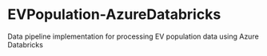 # EVPopulation-AzureDatabricks
Data pipeline implementation for processing EV population data using Azure Databricks
